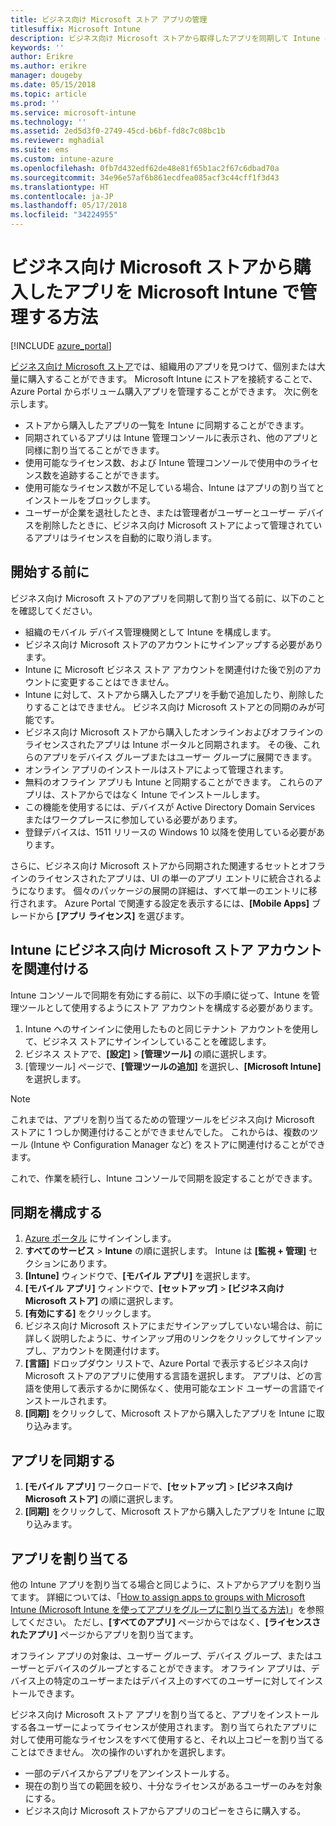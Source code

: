 ```yaml
---
title: ビジネス向け Microsoft ストア アプリの管理
titlesuffix: Microsoft Intune
description: ビジネス向け Microsoft ストアから取得したアプリを同期して Intune に取り込み、そのアプリを割り当てて追跡します。
keywords: ''
author: Erikre
ms.author: erikre
manager: dougeby
ms.date: 05/15/2018
ms.topic: article
ms.prod: ''
ms.service: microsoft-intune
ms.technology: ''
ms.assetid: 2ed5d3f0-2749-45cd-b6bf-fd8c7c08bc1b
ms.reviewer: mghadial
ms.suite: ems
ms.custom: intune-azure
ms.openlocfilehash: 0fb7d432edf62de48e81f65b1ac2f67c6dbad70a
ms.sourcegitcommit: 34e96e57af6b861ecdfea085acf3c44cff1f3d43
ms.translationtype: HT
ms.contentlocale: ja-JP
ms.lasthandoff: 05/17/2018
ms.locfileid: "34224955"
---
```

# <a name="how-to-manage-apps-you-purchased-from-the-microsoft-store-for-business-with-microsoft-intune"></a>ビジネス向け Microsoft ストアから購入したアプリを Microsoft Intune で管理する方法

[!INCLUDE [azure_portal](./includes/azure_portal.md)]

[ビジネス向け Microsoft ストア](https://www.microsoft.com/business-store)では、組織用のアプリを見つけて、個別または大量に購入することができます。 Microsoft Intune にストアを接続することで、Azure Portal からボリューム購入アプリを管理することができます。 次に例を示します。
* ストアから購入したアプリの一覧を Intune に同期することができます。
* 同期されているアプリは Intune 管理コンソールに表示され、他のアプリと同様に割り当てることができます。
* 使用可能なライセンス数、および Intune 管理コンソールで使用中のライセンス数を追跡することができます。
* 使用可能なライセンス数が不足している場合、Intune はアプリの割り当てとインストールをブロックします。
* ユーザーが企業を退社したとき、または管理者がユーザーとユーザー デバイスを削除したときに、ビジネス向け Microsoft ストアによって管理されているアプリはライセンスを自動的に取り消します。

## <a name="before-you-start"></a>開始する前に

ビジネス向け Microsoft ストアのアプリを同期して割り当てる前に、以下のことを確認してください。

- 組織のモバイル デバイス管理機関として Intune を構成します。
- ビジネス向け Microsoft ストアのアカウントにサインアップする必要があります。
- Intune に Microsoft ビジネス ストア アカウントを関連付けた後で別のアカウントに変更することはできません。
- Intune に対して、ストアから購入したアプリを手動で追加したり、削除したりすることはできません。 ビジネス向け Microsoft ストアとの同期のみが可能です。
- ビジネス向け Microsoft ストアから購入したオンラインおよびオフラインのライセンスされたアプリは Intune ポータルと同期されます。 その後、これらのアプリをデバイス グループまたはユーザー グループに展開できます。 
- オンライン アプリのインストールはストアによって管理されます。
- 無料のオフライン アプリも Intune と同期することができます。 これらのアプリは、ストアからではなく Intune でインストールします。
- この機能を使用するには、デバイスが Active Directory Domain Services またはワークプレースに参加している必要があります。
- 登録デバイスは、1511 リリースの Windows 10 以降を使用している必要があります。

さらに、ビジネス向け Microsoft ストアから同期された関連するセットとオフラインのライセンスされたアプリは、UI の単一のアプリ エントリに統合されるようになります。 個々のパッケージの展開の詳細は、すべて単一のエントリに移行されます。 Azure Portal で関連する設定を表示するには、**[Mobile Apps]** ブレードから **[アプリ ライセンス]** を選びます。

## <a name="associate-your-microsoft-store-for-business-account-with-intune"></a>Intune にビジネス向け Microsoft ストア アカウントを関連付ける
Intune コンソールで同期を有効にする前に、以下の手順に従って、Intune を管理ツールとして使用するようにストア アカウントを構成する必要があります。
1. Intune へのサインインに使用したものと同じテナント アカウントを使用して、ビジネス ストアにサインインしていることを確認します。
2. ビジネス ストアで、**[設定]** > **[管理ツール]** の順に選択します。
3. [管理ツール] ページで、**[管理ツールの追加]** を選択し、**[Microsoft Intune]** を選択します。

> [!NOTE]
> これまでは、アプリを割り当てるための管理ツールをビジネス向け Microsoft ストアに 1 つしか関連付けることができませんでした。 これからは、複数のツール (Intune や Configuration Manager など) をストアに関連付けることができます。

これで、作業を続行し、Intune コンソールで同期を設定することができます。

## <a name="configure-synchronization"></a>同期を構成する

1. [Azure ポータル](https://portal.azure.com) にサインインします。
2. **すべてのサービス** > **Intune** の順に選択します。 Intune は **[監視 + 管理]** セクションにあります。
3. **[Intune]** ウィンドウで、**[モバイル アプリ]** を選択します。
1. **[モバイル アプリ]** ウィンドウで、**[セットアップ]** > **[ビジネス向け Microsoft ストア]** の順に選択します。
2. **[有効にする]** をクリックします。
3. ビジネス向け Microsoft ストアにまだサインアップしていない場合は、前に詳しく説明したように、サインアップ用のリンクをクリックしてサインアップし、アカウントを関連付けます。
5. **[言語]** ドロップダウン リストで、Azure Portal で表示するビジネス向け Microsoft ストアのアプリに使用する言語を選択します。 アプリは、どの言語を使用して表示するかに関係なく、使用可能なエンド ユーザーの言語でインストールされます。
6. **[同期]** をクリックして、Microsoft ストアから購入したアプリを Intune に取り込みます。

## <a name="synchronize-apps"></a>アプリを同期する

1. **[モバイル アプリ]** ワークロードで、**[セットアップ]** > **[ビジネス向け Microsoft ストア]** の順に選択します。
2. **[同期]** をクリックして、Microsoft ストアから購入したアプリを Intune に取り込みます。

## <a name="assign-apps"></a>アプリを割り当てる

他の Intune アプリを割り当てる場合と同じように、ストアからアプリを割り当てます。 詳細については、「[How to assign apps to groups with Microsoft Intune (Microsoft Intune を使ってアプリをグループに割り当てる方法)](apps-deploy.md)」を参照してください。 ただし、**[すべてのアプリ]** ページからではなく、**[ライセンスされたアプリ]** ページからアプリを割り当てます。

オフライン アプリの対象は、ユーザー グループ、デバイス グループ、またはユーザーとデバイスのグループとすることができます。
オフライン アプリは、デバイス上の特定のユーザーまたはデバイス上のすべてのユーザーに対してインストールできます。 


ビジネス向け Microsoft ストア アプリを割り当てると、アプリをインストールする各ユーザーによってライセンスが使用されます。 割り当てられたアプリに対して使用可能なライセンスをすべて使用すると、それ以上コピーを割り当てることはできません。 次の操作のいずれかを選択します。
* 一部のデバイスからアプリをアンインストールする。
* 現在の割り当ての範囲を絞り、十分なライセンスがあるユーザーのみを対象にする。
* ビジネス向け Microsoft ストアからアプリのコピーをさらに購入する。


